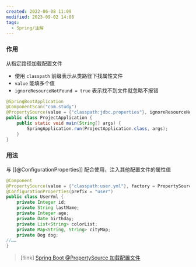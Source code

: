 ```yaml
---
created: 2022-06-08 11:09
modified: 2023-09-02 14:08
tags:
  - Spring/注解
---
```


### 作用

从指定路径加载配置文件
- 使用 `classpath` 前缀表示从类路径下找属性文件
- `value` 能填多个值
- `ignoreResourceNotFound = true` 表示找不到文件就忽略不报错

```java
@SpringBootApplication
@ComponentScan("com.study")
@PropertySource(value = {"classpath:jdbc.properties"}, ignoreResourceNotFound = true)
public class ProjectApplication {
    public static void main(String[] args) {
        SpringApplication.run(ProjectApplication.class, args);
    }
}
```

### 用法

与 [[@ConfigurationProperties]] 配合使用，注入其他配置文件的属性值

```java
@Component
@PropertySource(value = {"classpath:user.yml"}, factory = PropertySourceFactory.class)
@ConfigurationProperties(prefix = "user")
public class UserYml {
    private Integer id;
    private String lastName;
    private Integer age;
    private Date birthday;
    private List<String> colorList;
    private Map<String, String> cityMap;
    private Dog dog;
//……
}
```

> [!link] [Spring Boot @PropertySource 加载配置文件](https://blog.csdn.net/wangmx1993328/article/details/81005170)